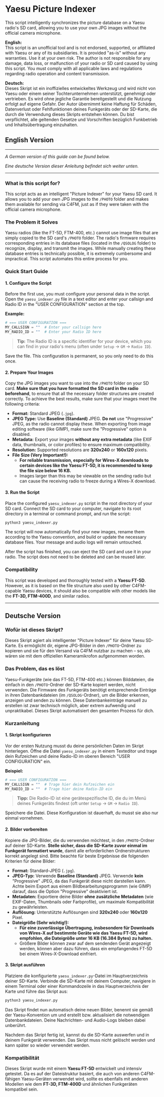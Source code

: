 # Yaesu Picture Indexer

This script intelligently synchronizes the picture database on a Yaesu radio's SD card, allowing you to use your own JPG images without the official camera microphone.


**English:**  
This script is an unofficial tool and is not endorsed, supported, or affiliated with Yaesu or any of its subsidiaries. It is provided "as-is" without any warranties. Use it at your own risk. The author is not responsible for any damage, data loss, or malfunction of your radio or SD card caused by using this script. You must comply with all applicable laws and regulations regarding radio operation and content transmission.

**Deutsch:**  
Dieses Skript ist ein inoffizielles entwickeltes Werkzeug und wird nicht von Yaesu oder einem seiner Tochterunternehmen unterstützt, genehmigt oder vertrieben. Es wird ohne jegliche Garantie bereitgestellt und die Nutzung erfolgt auf eigene Gefahr. Der Autor übernimmt keine Haftung für Schäden, Datenverlust oder Fehlfunktionen deines Funkgeräts oder der SD-Karte, die durch die Verwendung dieses Skripts entstehen können. Du bist verpflichtet, alle geltenden Gesetze und Vorschriften bezüglich Funkbetrieb und Inhaltsübertragung einzuhalten.

## English Version

***

*A German version of this guide can be found below.*

*Eine deutsche Version dieser Anleitung befindet sich weiter unten.*

***

### What is this script for?

This script acts as an intelligent "Picture Indexer" for your Yaesu SD card. It allows you to add your own JPG images to the `/PHOTO` folder and makes them available for sending via C4FM, just as if they were taken with the official camera microphone.

### The Problem it Solves

Yaesu radios (like the FT-5D, FTM-400, etc.) cannot use image files that are simply copied to the SD card's `/PHOTO` folder. The radio's firmware requires corresponding entries in its database files (located in the `/QSOLOG` folder) to recognize, display, and transmit the images. While manually creating these database entries is technically possible, it is extremely cumbersome and impractical. This script automates this entire process for you.

### Quick Start Guide

#### 1. Configure the Script

Before the first use, you must configure your personal data in the script. Open the `yaesu_indexer.py` file in a text editor and enter your callsign and Radio ID in the "USER CONFIGURATION" section at the top.

**Example:**
```python
# === USER CONFIGURATION ===
MY_CALLSIGN = ""  # Enter your callsign here
MY_RADIO_ID = ""  # Enter your Radio ID here
```
> **Tip:** The Radio ID is a specific identifier for your device, which you can find in your radio's menu (often under `Setup` -> `GM` -> `Radio ID`).

Save the file. This configuration is permanent, so you only need to do this once.

#### 2. Prepare Your Images

Copy the JPG images you want to use into the `/PHOTO` folder on your SD card. **Make sure that you have formatted the SD card in the radio beforehand**, to ensure that all the necessary folder structures are created correctly. To achieve the best results, make sure that your images meet the following criteria:

*   **Format:** Standard JPEG (`.jpg`).
*   **JPEG Type:** Use **Baseline (Standard)** JPEG. **Do not** use "Progressive" JPEG, as the radio cannot display these. When exporting from image editing software (like GIMP), make sure the "Progressive" option is disabled.
*   **Metadata:** Export your images **without any extra metadata** (like EXIF data, thumbnails, or color profiles) to ensure maximum compatibility.
*   **Resolution:** Supported resolutions are **320x240** or **160x120** pixels.
*   **File Size (Very Important!):**
    *   **For reliable transmission, especially for Wires-X downloads to certain devices like the Yaesu FT-5D, it is recommended to keep the file size below 16 KB.**
    *   Images larger than this may be viewable on the sending radio but can cause the receiving radio to freeze during a Wires-X download.

#### 3. Run the Script

Place the configured `yaesu_indexer.py` script in the root directory of your SD card. Connect the SD card to your computer, navigate to its root directory in a terminal or command prompt, and run the script:
```bash
python3 yaesu_indexer.py
```
The script will now automatically find your new images, rename them according to the Yaesu convention, and build or update the necessary database files. Your message and audio logs will remain untouched.

After the script has finished, you can eject the SD card and use it in your radio. The script does not need to be deleted and can be reused later.

### Compatibility

This script was developed and thoroughly tested with a **Yaesu FT-5D**. However, as it is based on the file structure also used by other C4FM-capable Yaesu devices, it should also be compatible with other models like the **FT-3D, FTM-400D**, and similar radios.

***

## Deutsche Version

### Wofür ist dieses Skript?

Dieses Skript agiert als intelligenter "Picture Indexer" für deine Yaesu SD-Karte. Es ermöglicht dir, eigene JPG-Bilder in den `/PHOTO`-Ordner zu kopieren und sie für den Versand via C4FM nutzbar zu machen – so, als wären sie mit dem offiziellen Kameramikrofon aufgenommen worden.

### Das Problem, das es löst

Yaesu-Funkgeräte (wie das FT-5D, FTM-400 etc.) können Bilddateien, die einfach in den `/PHOTO`-Ordner der SD-Karte kopiert werden, nicht verwenden. Die Firmware des Funkgeräts benötigt entsprechende Einträge in ihren Datenbankdateien (im `/QSOLOG`-Ordner), um die Bilder erkennen, anzeigen und senden zu können. Diese Datenbankeinträge manuell zu erstellen ist zwar technisch möglich, aber extrem aufwendig und unpraktikabel. Dieses Skript automatisiert den gesamten Prozess für dich.

### Kurzanleitung

#### 1. Skript konfigurieren

Vor der ersten Nutzung musst du deine persönlichen Daten im Skript hinterlegen. Öffne die Datei `yaesu_indexer.py` in einem Texteditor und trage dein Rufzeichen und deine Radio-ID im oberen Bereich "USER CONFIGURATION" ein.

**Beispiel:**
```python
# === USER CONFIGURATION ===
MY_CALLSIGN = ""  # Trage hier dein Rufzeichen ein
MY_RADIO_ID = ""  # Trage hier deine Radio-ID ein
```
> **Tipp:** Die Radio-ID ist eine gerätespezifische ID, die du im Menü deines Funkgeräts findest (oft unter `Setup` -> `GM` -> `Radio ID`).

Speichere die Datei. Diese Konfiguration ist dauerhaft, du musst sie also nur einmal vornehmen.

#### 2. Bilder vorbereiten

Kopiere die JPG-Bilder, die du verwenden möchtest, in den `/PHOTO`-Ordner auf deiner SD-Karte. **Stelle sicher, dass die SD-Karte zuvor einmal im Funkgerät formatiert wurde**, damit alle erforderlichen Ordnerstrukturen korrekt angelegt sind. Bitte beachte für beste Ergebnisse die folgenden Kriterien für deine Bilder:

*   **Format:** Standard-JPEG (`.jpg`).
*   **JPEG-Typ:** Verwende **Baseline (Standard)** JPEG. Verwende **kein** "Progressive" JPEG, da das Funkgerät diese nicht darstellen kann. Achte beim Export aus einem Bildbearbeitungsprogramm (wie GIMP) darauf, dass die Option "Progressive" deaktiviert ist.
*   **Metadaten:** Exportiere deine Bilder **ohne zusätzliche Metadaten** (wie EXIF-Daten, Thumbnails oder Farbprofile), um maximale Kompatibilität zu gewährleisten.
*   **Auflösung:** Unterstützte Auflösungen sind **320x240** oder **160x120** Pixel.
*   **Dateigröße (Sehr wichtig!):**
    *   **Für eine zuverlässige Übertragung, insbesondere für Downloads von Wires-X auf bestimmte Geräte wie das Yaesu FT-5D, wird empfohlen, die Dateigröße unter 16 KB (16.384 Bytes) zu halten.**
    *   Größere Bilder können zwar auf dem sendenden Gerät angezeigt werden, können aber dazu führen, dass ein empfangendes FT-5D bei einem Wires-X-Download einfriert.

#### 3. Skript ausführen

Platziere die konfigurierte `yaesu_indexer.py`-Datei im Hauptverzeichnis deiner SD-Karte. Verbinde die SD-Karte mit deinem Computer, navigiere in einem Terminal oder einer Kommandozeile in das Hauptverzeichnis der Karte und führe das Skript aus:
```bash
python3 yaesu_indexer.py
```
Das Skript findet nun automatisch deine neuen Bilder, benennt sie gemäß der Yaesu-Konvention um und erstellt bzw. aktualisiert die notwendigen Datenbankdateien. Deine Nachrichten- und Audio-Logs bleiben dabei unberührt.

Nachdem das Skript fertig ist, kannst du die SD-Karte auswerfen und in deinem Funkgerät verwenden. Das Skript muss nicht gelöscht werden und kann später so wieder verwendet werden.

### Kompatibilität

Dieses Skript wurde mit einem **Yaesu FT-5D** entwickelt und intensiv getestet. Da es auf der Dateistruktur basiert, die auch von anderen C4FM-fähigen Yaesu-Geräten verwendet wird, sollte es ebenfalls mit anderen Modellen wie dem **FT-3D, FTM-400D** und ähnlichen Funkgeräten kompatibel sein.
